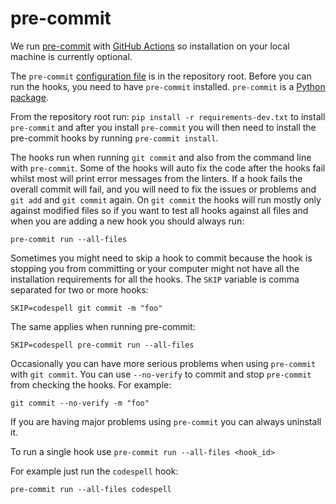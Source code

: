# pre-commit

We run [pre-commit](https://pre-commit.com/) with
[GitHub Actions](https://github.com/apache/cloudstack/blob/main/.github/workflows/linter.yml) so installation on your
local machine is currently optional.

The `pre-commit` [configuration file](https://github.com/apache/cloudstack/blob/main/.pre-commit-config.yaml)
is in the repository root. Before you can run the hooks, you need to have `pre-commit` installed. `pre-commit` is a
[Python package](https://pypi.org/project/pre-commit/).

From the repository root run: `pip install -r requirements-dev.txt` to install `pre-commit` and after you install
`pre-commit` you will then need to install the pre-commit hooks by running `pre-commit install`.

The hooks run when running `git commit` and also from the command line with `pre-commit`. Some of the hooks will auto
fix the code after the hooks fail whilst most will print error messages from the linters. If a hook fails the overall
commit will fail, and you will need to fix the issues or problems and `git add` and `git commit` again. On `git commit`
the hooks will run mostly only against modified files so if you want to test all hooks against all files and when you
are adding a new hook you should always run:

`pre-commit run --all-files`

Sometimes you might need to skip a hook to commit because the hook is stopping you from committing or your computer
might not have all the installation requirements for all the hooks. The `SKIP` variable is comma separated for two or
more hooks:

`SKIP=codespell git commit -m "foo"`

The same applies when running pre-commit:

`SKIP=codespell pre-commit run --all-files`

Occasionally you can have more serious problems when using `pre-commit` with `git commit`. You can use `--no-verify` to
commit and stop `pre-commit` from checking the hooks. For example:

`git commit --no-verify -m "foo"`

If you are having major problems using `pre-commit` you can always uninstall it.

To run a single hook use `pre-commit run --all-files <hook_id>`

For example just run the `codespell` hook:

`pre-commit run --all-files codespell`
